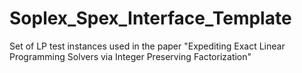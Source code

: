 # Soplex_Spex_Interface_Template

Set of LP test instances used in the paper
"Expediting Exact Linear Programming Solvers via Integer Preserving Factorization"
